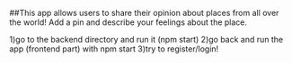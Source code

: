 ##This app allows users to share their opinion about places from all over the world! Add a pin and describe your feelings about the place.

1)go to the backend directory and run it (npm start)
2)go back and run the app (frontend part) with npm start
3)try to register/login!

